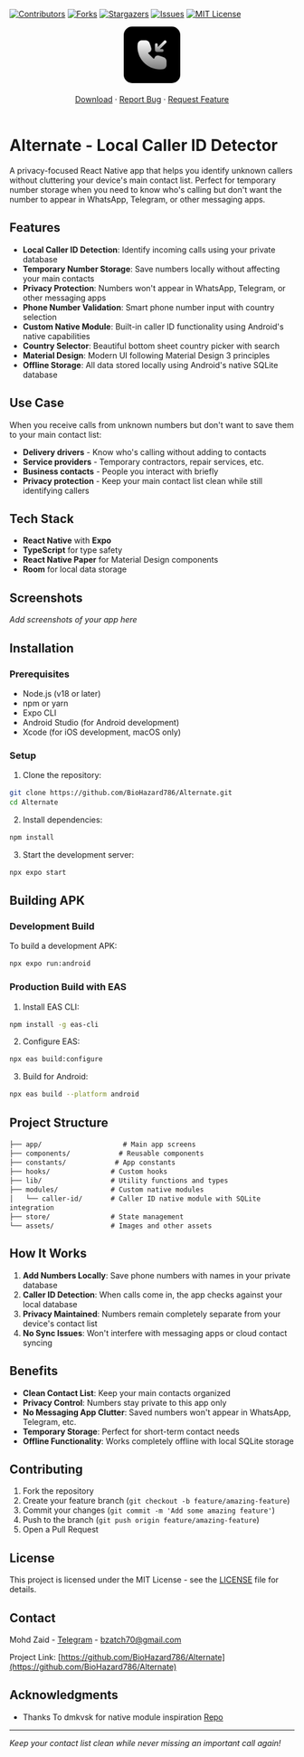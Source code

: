 [![Contributors][contributors-shield]][contributors-url]
[![Forks][forks-shield]][forks-url]
[![Stargazers][stars-shield]][stars-url]
[![Issues][issues-shield]][issues-url]
[![MIT License][license-shield]][license-url]

<div align="center">
<a href="https://github.com/BioHazard786/Alternate">
    <img src="assets/icon/ios-tinted.png" alt="Logo" width="100" height="100" style="border-radius:15px">
</a>
<br />
<br />
<a href=https://github.com/BioHazard786/Alternate/releases">Download</a>
    ·
    <a href="https://github.com/BioHazard786/Alternate/issues">Report Bug</a>
    ·
    <a href="https://github.com/BioHazard786/Alternate/issues">Request Feature</a>
    <br />
    <br />
</div>

# Alternate - Local Caller ID Detector

A privacy-focused React Native app that helps you identify unknown callers without cluttering your device's main contact list. Perfect for temporary number storage when you need to know who's calling but don't want the number to appear in WhatsApp, Telegram, or other messaging apps.

## Features

- **Local Caller ID Detection**: Identify incoming calls using your private database
- **Temporary Number Storage**: Save numbers locally without affecting your main contacts
- **Privacy Protection**: Numbers won't appear in WhatsApp, Telegram, or other messaging apps
- **Phone Number Validation**: Smart phone number input with country selection
- **Custom Native Module**: Built-in caller ID functionality using Android's native capabilities
- **Country Selector**: Beautiful bottom sheet country picker with search
- **Material Design**: Modern UI following Material Design 3 principles
- **Offline Storage**: All data stored locally using Android's native SQLite database

## Use Case

When you receive calls from unknown numbers but don't want to save them to your main contact list:

- **Delivery drivers** - Know who's calling without adding to contacts
- **Service providers** - Temporary contractors, repair services, etc.
- **Business contacts** - People you interact with briefly
- **Privacy protection** - Keep your main contact list clean while still identifying callers

## Tech Stack

- **React Native** with **Expo**
- **TypeScript** for type safety
- **React Native Paper** for Material Design components
- **Room** for local data storage

## Screenshots

_Add screenshots of your app here_

## Installation

### Prerequisites

- Node.js (v18 or later)
- npm or yarn
- Expo CLI
- Android Studio (for Android development)
- Xcode (for iOS development, macOS only)

### Setup

1. Clone the repository:

```bash
git clone https://github.com/BioHazard786/Alternate.git
cd Alternate
```

2. Install dependencies:

```bash
npm install
```

3. Start the development server:

```bash
npx expo start
```

## Building APK

### Development Build

To build a development APK:

```bash
npx expo run:android
```

### Production Build with EAS

1. Install EAS CLI:

```bash
npm install -g eas-cli
```

2. Configure EAS:

```bash
npx eas build:configure
```

3. Build for Android:

```bash
npx eas build --platform android
```

## Project Structure

```
├── app/                    # Main app screens
├── components/            # Reusable components
├── constants/            # App constants
├── hooks/               # Custom hooks
├── lib/                 # Utility functions and types
├── modules/             # Custom native modules
│   └── caller-id/       # Caller ID native module with SQLite integration
├── store/               # State management
└── assets/              # Images and other assets
```

## How It Works

1. **Add Numbers Locally**: Save phone numbers with names in your private database
2. **Caller ID Detection**: When calls come in, the app checks against your local database
3. **Privacy Maintained**: Numbers remain completely separate from your device's contact list
4. **No Sync Issues**: Won't interfere with messaging apps or cloud contact syncing

## Benefits

- **Clean Contact List**: Keep your main contacts organized
- **Privacy Control**: Numbers stay private to this app only
- **No Messaging App Clutter**: Saved numbers won't appear in WhatsApp, Telegram, etc.
- **Temporary Storage**: Perfect for short-term contact needs
- **Offline Functionality**: Works completely offline with local SQLite storage

## Contributing

1. Fork the repository
2. Create your feature branch (`git checkout -b feature/amazing-feature`)
3. Commit your changes (`git commit -m 'Add some amazing feature'`)
4. Push to the branch (`git push origin feature/amazing-feature`)
5. Open a Pull Request

## License

This project is licensed under the MIT License - see the [LICENSE](LICENSE) file for details.

## Contact

Mohd Zaid - [Telegram](https://t.me/LuLu786) - bzatch70@gmail.com

Project Link: [https://github.com/BioHazard786/Alternate](https://github.com/BioHazard786/Alternate)

## Acknowledgments

- Thanks To dmkvsk for native module inspiration [Repo](https://github.com/dmkvsk/react-native-detect-caller-id)

---

_Keep your contact list clean while never missing an important call again!_

<!-- MARKDOWN LINKS & IMAGES -->
<!-- https://www.markdownguide.org/basic-syntax/#reference-style-links -->

[contributors-shield]: https://img.shields.io/github/contributors/BioHazard786/Alternate.svg?style=for-the-badge
[contributors-url]: https://github.com/BioHazard786/Alternate/graphs/contributors
[forks-shield]: https://img.shields.io/github/forks/BioHazard786/Alternate.svg?style=for-the-badge
[forks-url]: https://github.com/BioHazard786/Alternate/network/members
[stars-shield]: https://img.shields.io/github/stars/BioHazard786/Alternate.svg?style=for-the-badge
[stars-url]: https://github.com/BioHazard786/Alternate/stargazers
[issues-shield]: https://img.shields.io/github/issues/BioHazard786/Alternate.svg?style=for-the-badge
[issues-url]: https://github.com/BioHazard786/Alternate/issues
[license-shield]: https://img.shields.io/github/license/BioHazard786/Alternate.svg?style=for-the-badge
[license-url]: https://github.com/BioHazard786/Alternate/blob/master/LICENSE
